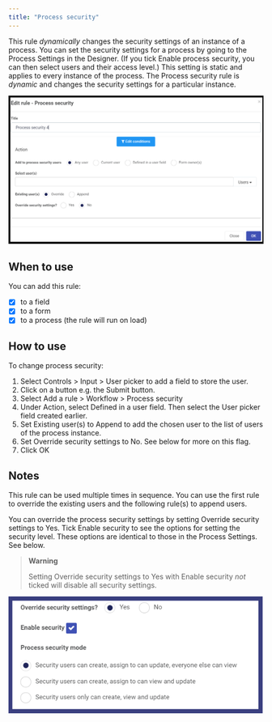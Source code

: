 ```yaml
---
title: "Process security"
---
```


This rule *dynamically* changes the security settings of an instance of a process. You can set the security settings for a process by going to the Process Settings in the Designer.  (If you tick Enable process security, you can then select users and their access level.)  This setting is static and applies to every instance of the process.  The Process security rule is *dynamic* and changes the security settings for a particular instance.

![Process security rule dialog box 1](/images/ProcessSecurity.png)

## When to use 

You can add this rule:
- [x] to a field
- [x] to a form 
- [x] to a process (the rule will run on load)

## How to use

To change process security:
1. Select Controls > Input > User picker to add a field to store the user.
2. Click on a button e.g. the Submit button.
3. Select Add a rule > Workflow > Process security
4. Under Action, select Defined in a user field. Then select the User picker field created earlier.
5. Set Existing user(s) to Append to add the chosen user to the list of users of the process instance.
6. Set Override security settings to No.  See below for more on this flag.
7. Click OK

## Notes

This rule can be used multiple times in sequence.  You can use the first rule to override the existing users and the following rule(s) to append users.

You can override the process security settings by setting Override security settings to Yes. Tick Enable security to see the options for setting the security level.  These options are identical to those in the Process Settings.  See below.

> **Warning** 
>
> Setting Override security settings to Yes with Enable security *not* ticked will disable all security settings.

![Process security rule dialog box 2](/images/ProcessSecurity2.png)